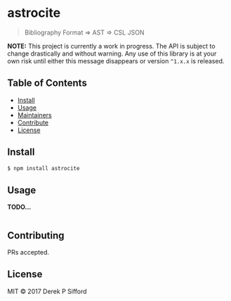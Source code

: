 # astrocite

> Bibliography Format => AST => CSL JSON

**NOTE:** This project is currently a work in progress. The API is subject to change drastically and without warning. Any use of this library is at your own risk until either this message disappears or version `^1.x.x` is released.

## Table of Contents

- [Install](#install)
- [Usage](#usage)
- [Maintainers](#maintainers)
- [Contribute](#contribute)
- [License](#license)

## Install

```sh
$ npm install astrocite
```

## Usage

**TODO...**

```
```

## Contributing

PRs accepted.

## License

MIT © 2017 Derek P Sifford
